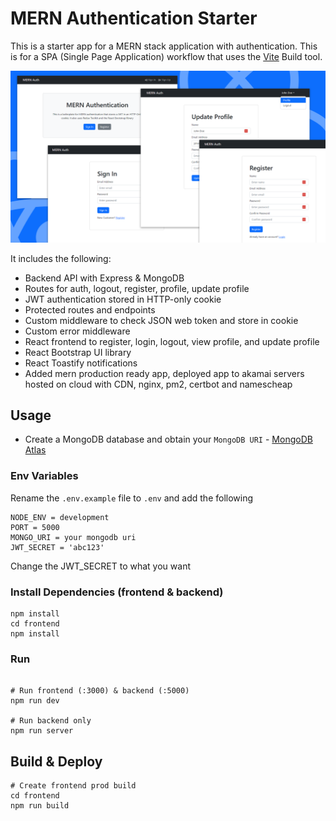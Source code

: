 # MERN Authentication Starter

This is a starter app for a MERN stack application with authentication. This is for a SPA (Single Page Application) workflow that uses the [Vite](https://vite.dev) Build tool. 
<!-- This authentication workflow is based off of my [MERN Stack From Scratch | eCommerce](https://www.traversymedia.com/mern-stack-from-scratch) course. -->

<img src="./frontend/public/screen.png" />

It includes the following:

- Backend API with Express & MongoDB
- Routes for auth, logout, register, profile, update profile
- JWT authentication stored in HTTP-only cookie
- Protected routes and endpoints
- Custom middleware to check JSON web token and store in cookie
- Custom error middleware
- React frontend to register, login, logout, view profile, and update profile
- React Bootstrap UI library
- React Toastify notifications
- Added mern production ready app, deployed app to akamai servers hosted on cloud with CDN, nginx, pm2, certbot and namescheap

## Usage

- Create a MongoDB database and obtain your `MongoDB URI` - [MongoDB Atlas](https://www.mongodb.com/cloud/atlas/register)
<!-- - Create a PayPal account and obtain your `Client ID` - [PayPal Developer](https://developer.paypal.com/) -->

### Env Variables

Rename the `.env.example` file to `.env` and add the following

```
NODE_ENV = development
PORT = 5000
MONGO_URI = your mongodb uri
JWT_SECRET = 'abc123'
```

Change the JWT_SECRET to what you want

### Install Dependencies (frontend & backend)

```
npm install
cd frontend
npm install
```

### Run

```

# Run frontend (:3000) & backend (:5000)
npm run dev

# Run backend only
npm run server
```

## Build & Deploy

```
# Create frontend prod build
cd frontend
npm run build
```

